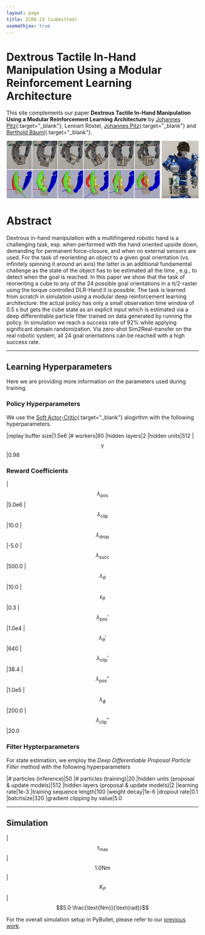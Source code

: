 ```yaml
---
layout: page
title: ICRA 23 (submitted)
usemathjax: true
---
```

# Dextrous Tactile In-Hand Manipulation Using a Modular Reinforcement Learning Architecture

This site complements our paper **Dextrous Tactile In-Hand Manipulation Using a Modular Reinforcement Learning Architecture** by
[Johannes Pitz](https://www.linkedin.com/in/leon-sievers/){:target="_blank"}, Lennart Röstel, [Johannes Pitz](https://www.linkedin.com/in/johannes-pitz/){:target="_blank"} and [Berthold Bäuml](https://scholar.google.com/citations?hl=en&user=fjvpDsEAAAAJ){:target="_blank"}.

![Sequence](../assets/imgs/icra23/sequence.png)

# Abstract

Dextrous in-hand manipulation with a multifingered robotic hand is a challenging task, esp. when performed
with the hand oriented upside down, demanding for permanent
force-closure, and when no external sensors are used. For the
task of reorienting an object to a given goal orientation (vs.
infinitely spinning it around an axis) the latter is an additional
fundamental challenge as the state of the object has to be
estimated all the time , e.g., to detect when the goal is reached.
In this paper we show that the task of reorienting a cube
to any of the 24 possible goal orientations in a π/2-raster
using the torque controlled DLR-Hand II is possible. The
task is learned from scratch in simulation using a modular
deep reinforcement learning architecture: the actual policy
has only a small observation time window of 0.5 s but gets
the cube state as an explicit input which is estimated via a
deep differentiable particle filter trained on data generated
by running the policy. In simulation we reach a success rate
of 92% while applying significant domain randomization. Via
zero-shot Sim2Real-transfer on the real robotic system, all 24
goal orientations can be reached with a high success rate.

---
## Learning Hyperparameters
Here we are providing more information on the parameters used during training.


### Policy Hyperparameters
We use the [Soft Actor-Critic](https://arxiv.org/abs/1812.05905v2){:target="_blank"} alogirthm with the following hyperparameters.

|replay buffer size|1.5e6
|# workers|80
|hidden layers|2
|hidden units|512
|$$\gamma$$|0.98

### Reward Coefficients

|$$\lambda_{\text{pos}}$$|5.0e6
|$$\lambda_{\text{clip}}$$|10.0
|$$\lambda_{\text{drop}}$$|-5.0
|$$\lambda_{\text{succ}}$$|500.0
|$$\lambda_{\theta}$$|10.0
|$$\epsilon_{\theta}$$|0.3
|$$\lambda_{\text{pos}}'$$|1.0e4
|$$\lambda_{\theta}'$$|640
|$$\lambda_{\text{clip}}'$$|38.4
|$$\lambda_{\text{pos}}''$$|1.0e5
|$$\lambda_{\phi}$$|200.0
|$$\lambda_{\text{clip}}''$$|20.0

### Filter Hypterparameters
For state estimation, we employ the *Deep Differentiable Proposal Particle Filter* method with the following hyperparameters

|# particles (inference)|50
|# particles (training)|20
|hidden units (proposal & update models)|512
|hidden layers (proposal & update models)|2
|learning rate|1e-3
|training sequence length|100
|weight decay|1e-6
|dropout rate|0.1
|batchsize|320
|gradient clipping by value|5.0

---
## Simulation

|$$\tau_{\text{max}}$$|$$1.0 \text{Nm}$$
|$$K_P$$|$$5.0 \frac{\text{Nm}}{\text{rad}}$$

For the overall simulation setup in PyBullet, please refer to our [previous work](icra22.md). 

